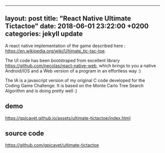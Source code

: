 
---
layout: post
title:  "React Native Ultimate Tictactoe"
date:   2018-06-01 23:22:00 +0200
categories: jekyll update
---

A react native implementation of the game described here : <https://en.wikipedia.org/wiki/Ultimate_tic-tac-toe>.

The UI code has been bootstraped from excellent library <https://github.com/necolas/react-native-web>, which brings to you a native Android/IOS and a Web version of a program in an effortless way :)

The IA is a javascript version of my original C code developed for the Coding Game Challenge.
It is based on the Monte Carlo Tree Search Algorithm and is doing pretty well :)

## demo
<https://gpicavet.github.io/assets/ultimate-tictactoe/index.html>

## source code
<https://github.com/gpicavet/ultimate-tictactoe>
